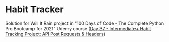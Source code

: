 # Habit Tracker

Solution for Will It Rain project in "100 Days of Code - The Complete Python Pro Bootcamp for 2021" Udemy course ([Day 37 - Intermediate+ Habit Tracking Project:
API Post Requests & Headers](https://www.udemy.com/course/100-days-of-code/learn/lecture/21489864#overview))
